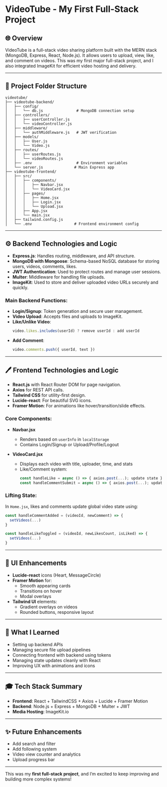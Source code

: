 # VideoTube - My First Full-Stack Project

## 🌐 Overview
VideoTube is a full-stack video sharing platform built with the MERN stack (MongoDB, Express, React, Node.js). It allows users to upload, view, like, and comment on videos. This was my first major full-stack project, and I also integrated ImageKit for efficient video hosting and delivery.

---

## 📂 Project Folder Structure

```
videotube/
├── videotube-backend/
│   ├── config/
│   │   └── db.js               # MongoDB connection setup
│   ├── controllers/
│   │   ├── userController.js
│   │   └── videoController.js
│   ├── middleware/
│   │   └── authMiddleware.js   # JWT verification
│   ├── models/
│   │   ├── User.js
│   │   └── Video.js
│   ├── routes/
│   │   ├── userRoutes.js
│   │   └── videoRoutes.js
│   ├── .env                    # Environment variables
│   └── server.js              # Main Express app
├── videotube-frontend/
│   ├── src/
│   │   ├── components/
│   │   │   ├── Navbar.jsx
│   │   │   └── VideoCard.jsx
│   │   ├── pages/
│   │   │   ├── Home.jsx
│   │   │   ├── Login.jsx
│   │   │   └── Upload.jsx
│   │   ├── App.jsx
│   │   └── main.jsx
│   ├── tailwind.config.js
│   └── .env                   # Frontend environment config
```

---

## ⚙️ Backend Technologies and Logic
- **Express.js**: Handles routing, middleware, and API structure.
- **MongoDB with Mongoose**: Schema-based NoSQL database for storing users, videos, comments, likes.
- **JWT Authentication**: Used to protect routes and manage user sessions.
- **Multer**: Middleware for handling file uploads.
- **ImageKit**: Used to store and deliver uploaded video URLs securely and quickly.

### Main Backend Functions:
- **Login/Signup**: Token generation and secure user management.
- **Video Upload**: Accepts files and uploads to ImageKit.
- **Like/Unlike Video**:
  ```js
  video.likes.includes(userId) ? remove userId : add userId
  ```
- **Add Comment**:
  ```js
  video.comments.push({ userId, text })
  ```

---

## 🖊️ Frontend Technologies and Logic
- **React.js** with React Router DOM for page navigation.
- **Axios** for REST API calls.
- **Tailwind CSS** for utility-first design.
- **Lucide-react**: For beautiful SVG icons.
- **Framer Motion**: For animations like hover/transition/slide effects.

### Core Components:

- **Navbar.jsx**
  - Renders based on `userInfo` in `localStorage`
  - Contains Login/Signup or Upload/Profile/Logout

- **VideoCard.jsx**
  - Displays each video with title, uploader, time, and stats
  - Like/Comment system:
    ```js
    const handleLike = async () => { axios.post(...); update state }
    const handleCommentSubmit = async () => { axios.post(...); update state }
    ```

### Lifting State:
In `Home.jsx`, likes and comments update global video state using:
```js
const handleCommentAdded = (videoId, newComment) => {
  setVideos(...)
}
```
```js
const handleLikeToggled = (videoId, newLikesCount, isLiked) => {
  setVideos(...)
}
```

---

## 🎨 UI Enhancements
- **Lucide-react** icons (Heart, MessageCircle)
- **Framer Motion** for:
  - Smooth appearing cards
  - Transitions on hover
  - Modal overlays
- **Tailwind UI** elements:
  - Gradient overlays on videos
  - Rounded buttons, responsive layout

---

## 🌟 What I Learned
- Setting up backend APIs
- Managing secure file upload pipelines
- Connecting frontend with backend using tokens
- Managing state updates cleanly with React
- Improving UX with animations and icons

---

## 🎓 Tech Stack Summary
- **Frontend**: React + TailwindCSS + Axios + Lucide + Framer Motion
- **Backend**: Node.js + Express + MongoDB + Multer + JWT
- **Media Hosting**: ImageKit.io

---

## ✨ Future Enhancements
- Add search and filter
- Add following system
- Video view counter and analytics
- Upload progress bar

---

This was my **first full-stack project**, and I’m excited to keep improving and building more complex systems!
